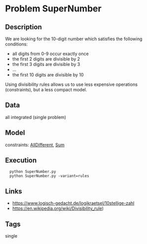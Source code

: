 # Problem SuperNumber
## Description
We are looking for the 10-digit number which satisfies the following conditions:
  - all digits from 0-9 occur exactly once
  - the first 2 digits are divisible by 2
  - the first 3 digits are divisible by 3
  - ...
  - the first 10 digits are divisible by 10

Using divisibility rules allows us to use less expensive operations (constraints), but a less compact model.

## Data
  all integrated (single problem)

## Model
  constraints: [AllDifferent](http://pycsp.org/documentation/constraints/AllDifferent), [Sum](http://pycsp.org/documentation/constraints/Sum)

## Execution
```
  python SuperNumber.py
  python SuperNumber.py -variant=rules
```

## Links
  - https://www.logisch-gedacht.de/logikraetsel/10stellige-zahl
  - https://en.wikipedia.org/wiki/Divisibility_rule)

## Tags
  single
